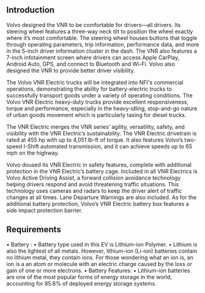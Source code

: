 ## Introduction

Volvo designed the VNR to be comfortable for drivers—all drivers. Its steering wheel features a three-way neck tilt to position the wheel exactly where it’s most comfortable. The steering wheel houses buttons that toggle through operating parameters, trip information, performance data, and more in the 5-inch driver information cluster in the dash. The VNR also features a 7-inch infotainment screen where drivers can access Apple CarPlay, Android Auto, GPS, and connect to Bluetooth and Wi-Fi. Volvo also designed the VNR to provide better driver visibility.

The Volvo VNR Electric trucks will be integrated into NFI's commercial operations, demonstrating the ability for battery-electric trucks to successfully transport goods under a variety of operating conditions. The Volvo VNR Electric heavy-duty trucks provide excellent responsiveness, torque and performance, especially in the heavy-idling, stop-and-go nature of urban goods movement which is particularly taxing for diesel trucks.

The VNR Electric merges the VNR series’ agility, versatility, safety, and visibility with the VNR Electric’s sustainability. The VNR Electric drivetrain is rated at 455 hp with up to 4,051 lb-ft of torque. It also features Volvo’s two-speed I-Shift automated transmission, and it can achieve speeds up to 65 mph on the highway.

Volvo doused its VNR Electric in safety features, complete with additional protection in the VNR Electric’s battery cage. Included in all VNR Electrics is Volvo Active Driving Assist, a forward collision avoidance technology helping drivers respond and avoid threatening traffic situations. This technology uses cameras and radars to keep the driver alert of traffic changes at all times. Lane Departure Warnings are also included. As for the additional battery protection, Volvo’s VNR Electric battery box features a side impact protection barrier.
## Requirements
•	Battery :
•	Battery type used in this EV is Lithium-ion Polymer. 
•	Lithium is also the lightest of all metals. However, lithium-ion (Li-ion) batteries contain no lithium metal, they contain ions. For those wondering what an ion is, an ion is a   an atom or molecule with an electric charge caused by the loss or gain of one or more electrons.
•	Battery Features:
•	Lithium-ion batteries are one of the most popular forms of energy storage in the world, accounting for 85.6% of deployed energy storage systems.
